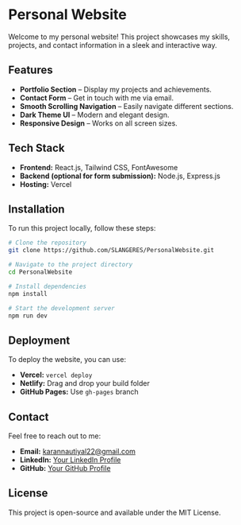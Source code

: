 # Personal Website

Welcome to my personal website! This project showcases my skills, projects, and contact information in a sleek and interactive way.

## Features

- **Portfolio Section** – Display my projects and achievements.
- **Contact Form** – Get in touch with me via email.
- **Smooth Scrolling Navigation** – Easily navigate different sections.
- **Dark Theme UI** – Modern and elegant design.
- **Responsive Design** – Works on all screen sizes.

## Tech Stack

- **Frontend:** React.js, Tailwind CSS, FontAwesome
- **Backend (optional for form submission):** Node.js, Express.js
- **Hosting:** Vercel

## Installation

To run this project locally, follow these steps:

```bash
# Clone the repository
git clone https://github.com/SLANGERES/PersonalWebsite.git

# Navigate to the project directory
cd PersonalWebsite

# Install dependencies
npm install

# Start the development server
npm run dev
```

## Deployment

To deploy the website, you can use:

- **Vercel:** `vercel deploy`
- **Netlify:** Drag and drop your build folder
- **GitHub Pages:** Use `gh-pages` branch

## Contact

Feel free to reach out to me:
- **Email:** karannautiyal22@gmail.com
- **LinkedIn:** [Your LinkedIn Profile](https://linkedin.com/in/KaranNautiyal-ln/)
- **GitHub:** [Your GitHub Profile](https://github.com/SLANGERES)

## License

This project is open-source and available under the MIT License.

